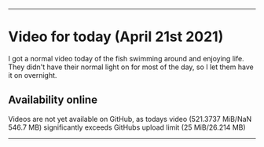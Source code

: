 
***

# Video for today (April 21st 2021)

I got a normal video today of the fish swimming around and enjoying life. They didn't have their normal light on for most of the day, so I let them have it on overnight.

## Availability online

Videos are not yet available on GitHub, as todays video (521.3737 MiB/NaN 546.7 MB) significantly exceeds GitHubs upload limit (25 MiB/26.214 MB)

***

